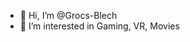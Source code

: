 - 👋 Hi, I’m @Grocs-Blech
- 👀 I’m interested in Gaming, VR, Movies

<!---
Grocs-Blech/Grocs-Blech is a ✨ special ✨ repository because its `README.md` (this file) appears on your GitHub profile.
You can click the Preview link to take a look at your changes.
--->
